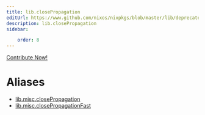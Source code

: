 ```yaml
---
title: lib.closePropagation
editUrl: https://www.github.com/nixos/nixpkgs/blob/master/lib/deprecated.nix#L168C26
description: lib.closePropagation
sidebar:

    order: 8
---
```


<a href="https://www.github.com/nixos/nixpkgs/blob/master/lib/deprecated.nix#L168C26">Contribute Now!</a>


# Aliases

- [lib.misc.closePropagation](reference/lib/misc/lib-misc-closePropagation)
- [lib.misc.closePropagationFast](reference/lib/misc/lib-misc-closePropagationFast)


